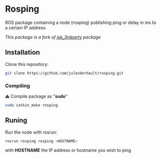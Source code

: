 # Rosping

ROS package containing a node (rosping) publishing ping or delay in ms to a certain IP address.

*This package is a fork of [jsk_3rdparty](https://github.com/jsk-ros-pkg/jsk_3rdparty/tree/master/rosping) package*

## Installation

Clone this repository:
```bash
git clone https://github.com/julesberhault/rosping.git
```

### Compiling

:warning: Compile package as "**sudo**"
```bash
sudo catkin_make rosping
```

## Runing

Run the node with rosrun:
```bash
rosrun rosping rosping <HOSTNAME>
```
with **HOSTNAME** the IP address or hostname you wish to ping
